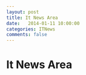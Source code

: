 ```yaml
---
layout: post
title: It News Area
date:   2014-01-11 10:00:00
categories: ITNews
comments: false
---
```


# It News Area
